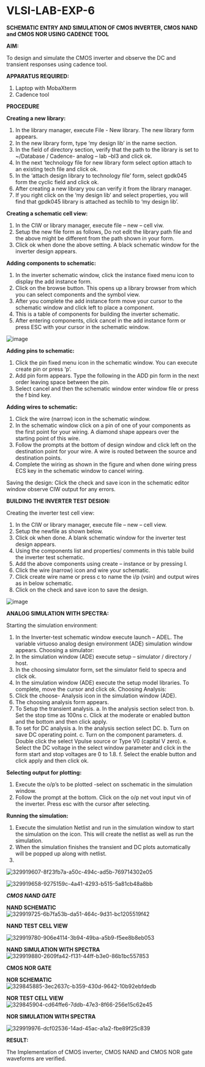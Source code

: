 # VLSI-LAB-EXP-6
**SCHEMATIC ENTRY AND SIMULATION OF CMOS INVERTER, CMOS NAND and CMOS NOR USING CADENCE TOOL**

**AIM:**

To design and simulate the CMOS inverter and observe the DC and transient responses using cadence tool.

**APPARATUS REQUIRED:**
 
1.	Laptop with MobaXterm
2.	Cadence tool
	
**PROCEDURE**

**Creating a new library:**
1.	In the library manager, execute File - New library. The new library form appears.
2.	In the new library form, type ‘my design lib’ in the name section.
3.	In the field of directory section, verify that the path to the library is set to ~/Database / Cadence- analog – lab –bl3 and click ok.
4.	In the next ‘technology file for new library form select option attach to an existing tech file and click ok.
5.	In the ‘attach design library to technology file’ form, select gpdk045 form the cyclic field and click ok.
6.	After creating a new library you can verify it from the library manager.
7.	If you right click on the ‘my design lib’ and select properties, you will find that gpdk045 library is attached as techlib to ‘my design lib’.

**Creating a schematic cell view:**

1.	In the CIW or library manager, execute file – new – cell viw.
2.	Setup the new file form as follows, Do not edit the library path file and the above might be different from the path shown in your form.
3.	Click ok when done the above setting. A black schematic window for the inverter design appears.

**Adding components to schematic:**

1.	In the inverter schematic window, click the instance fixed menu icon to display the add instance form.
2.	Click on the browse button. This opens up a library browser from which you can select components and the symbol view.
3.	After you complete the add instance form move your cursor to the schematic window and click left to place a component.
4.	This is a table of components for building the inverter schematic.
5.	After entering components, click cancel in the add instance form or press ESC with your cursor in the schematic window.

 ![image](https://github.com/Lokeshmb005/VLSI-LAB-EXP-6/assets/159941167/ff2e4de9-cd56-4227-8ce4-c9887921b4f2)

**Adding pins to schematic:**

1.	Click the pin fixed menu icon in the schematic window. You can execute create pin or press ‘p’.
2.	Add pin form appears. Type the following in the ADD pin form in the next order leaving space between the pin.
3.	Select cancel and then the schematic window enter window file or press the f bind key.
   
**Adding wires to schematic:**

1.	Click the wire (narrow) icon in the schematic window.
2.	In the schematic window click on a pin of one of your components as the first point for your wiring. A diamond shape appears over the starting point of this wire.
3.	Follow the prompts at the bottom of design window and click left on the destination point for your wire. A wire is routed between the source and destination points.
4.	Complete the wiring as shown in the figure and when done wiring press ECS key in the schematic window to cancel wiring.

Saving the design:
	Click the check and save icon in the schematic editor window observe CIW output for any errors.

**BUILDING THE INVERTER TEST DESIGN:**

Creating the inverter test cell view:
1.	In the CIW or library manager, execute file – new – cell view.
2.	Setup the newfile as shown below.
3.	Click ok when done. A blank schematic window for the inverter test design appears.
4.	Using the components list and properties/ comments in this table build the inverter test schematic.
5.	Add the above components using create – instance or by pressing I.
6.	Click the wire (narrow) icon and wire your schematic.
7.	Click create wire name or press c to name the i/p (vsin) and output wires as in below schematic.
8.	Click on the check and save icon to save the design.
 
![image](https://github.com/Lokeshmb005/VLSI-LAB-EXP-6/assets/159941167/4bf6bbe3-c876-45b8-8d0c-681a2591aa43)

**ANALOG SIMULATION WITH SPECTRA:**

Starting the simulation environment:
1.	In the Inverter-test schematic window execute launch – ADEL. The variable virtuoso analog design environment (ADE) simulation window appears.
Choosing a simulator:
1.	In the simulation window (ADE) execute setup – simulator / directory / host.
2.	In the choosing simulator form, set the simulator field to specra and click ok.
3.	In the simulation window (ADE) execute the setup model libraries.
To complete, move the cursor and click ok.
Choosing Analysis:
1.	Click the choose- Analysis icon in the simulation window (ADE).
2.	The choosing analysis form appears.
3.	To Setup the transient analysis.
a.	In the analysis section select tron.
b.	Set the stop time as 100ns
c.	Click at the moderate or enabled button and the bottom and then click apply.
4.	To set for DC analysis
a.	In the analysis section select DC.
b.	Turn on save DC operating point.
c.	Turn on the component parameters.
d.	Double click the select Vpulse source or Type V0 (capital V zero).
e.	Select the DC voltage in the select window parameter and click in the form start and stop voltages are 0 to 1.8.
f.	Select the enable button and click apply and then click ok.

**Selecting output for plotting:**

1.	Execute the o/p’s to be plotted  -select on sschematic in the simulation window.
2.	Follow the prompt at the bottom. Click on the o/p net vout input vin of the inverter. Press esc with the cursor after selecting.

**Running the simulation:**

1.	Execute the simulation Netlist and run in the simulation window to start the simulation on the icon. This will create the netlist as well as run the simulation.
2.	When the simulation finishes the transient and DC plots automatically will be popped up along with netlist.
3.	
 ![329919607-8f23fb7a-a50c-494c-ad5b-769714302e05](https://github.com/Vishnu782/VLSI-LAB-EXP-6/assets/102226356/e69e05f8-9851-41d4-a01a-4e22297217b2)



![329919658-9275159c-4a41-4293-b515-5a81cb48a8bb](https://github.com/Vishnu782/VLSI-LAB-EXP-6/assets/102226356/f3a01a81-f656-496f-8e0d-03d5d01c9863)


***CMOS NAND GATE***

**NAND SCHEMATIC**
![329919725-6b7fa53b-da51-464c-9d31-bc1205519f42](https://github.com/Vishnu782/VLSI-LAB-EXP-6/assets/102226356/aac4faa0-24b4-4ef3-81d7-7060e3208e36)



**NAND TEST CELL VIEW**

![329919780-906e4114-3b94-49ba-a5b9-f5ee8b8eb053](https://github.com/Vishnu782/VLSI-LAB-EXP-6/assets/102226356/e590a6b6-b233-43f6-a222-4b7121114cd9)

 
**NAND SIMULATION WITH SPECTRA**
 ![329919880-2609fa42-f131-44ff-b3e0-86b1bc557853](https://github.com/Vishnu782/VLSI-LAB-EXP-6/assets/102226356/fb8e5822-9b6a-45ae-9c27-d05809ba1aa5)



**CMOS NOR GATE**

**NOR SCHEMATIC**
![329845885-3ec2637c-b359-430d-9642-10b92ebfdedb](https://github.com/Vishnu782/VLSI-LAB-EXP-6/assets/102226356/a1c6f52d-d6d0-42b1-adae-2ad66ebea05a)

 

**NOR TEST CELL VIEW**
![329845904-cd64ffe6-7ddb-47e3-8f66-256e15c62e45](https://github.com/Vishnu782/VLSI-LAB-EXP-6/assets/102226356/ecdc7f66-007c-4228-8e0b-4614ecb0ae0c)


**NOR SIMULATION WITH SPECTRA**

![329919976-dcf02536-14ad-45ac-a1a2-fbe89f25c839](https://github.com/Vishnu782/VLSI-LAB-EXP-6/assets/102226356/98dd54b7-d53d-4870-8ec1-77b12227ff94)


**RESULT:**

The Implementation of CMOS inverter, CMOS NAND and CMOS NOR gate waveforms are verified.
